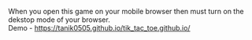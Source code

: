 When you open this game on your mobile browser then must turn on the dekstop mode of your browser.  
Demo - https://tanik0505.github.io/tik_tac_toe.github.io/
